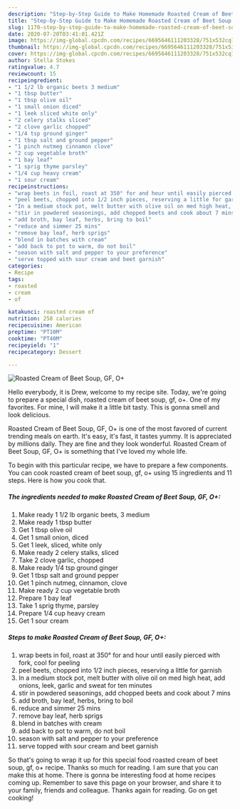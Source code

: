 ```yaml
---
description: "Step-by-Step Guide to Make Homemade Roasted Cream of Beet Soup, GF, O+"
title: "Step-by-Step Guide to Make Homemade Roasted Cream of Beet Soup, GF, O+"
slug: 1170-step-by-step-guide-to-make-homemade-roasted-cream-of-beet-soup-gf-o
date: 2020-07-20T03:41:01.421Z
image: https://img-global.cpcdn.com/recipes/6695646111203328/751x532cq70/roasted-cream-of-beet-soup-gf-o-recipe-main-photo.jpg
thumbnail: https://img-global.cpcdn.com/recipes/6695646111203328/751x532cq70/roasted-cream-of-beet-soup-gf-o-recipe-main-photo.jpg
cover: https://img-global.cpcdn.com/recipes/6695646111203328/751x532cq70/roasted-cream-of-beet-soup-gf-o-recipe-main-photo.jpg
author: Stella Stokes
ratingvalue: 4.7
reviewcount: 15
recipeingredient:
- "1 1/2 lb organic beets 3 medium"
- "1 tbsp butter"
- "1 tbsp olive oil"
- "1 small onion diced"
- "1 leek sliced white only"
- "2 celery stalks sliced"
- "2 clove garlic chopped"
- "1/4 tsp ground ginger"
- "1 tbsp salt and ground pepper"
- "1 pinch nutmeg cinnamon clove"
- "2 cup vegetable broth"
- "1 bay leaf"
- "1 sprig thyme parsley"
- "1/4 cup heavy cream"
- "1 sour cream"
recipeinstructions:
- "wrap beets in foil, roast at 350° for and hour until easily pierced with fork, cool for peeling"
- "peel beets, chopped into 1/2 inch pieces, reserving a little for garnish"
- "In a medium stock pot, melt butter with olive oil on med high heat, add onions, leek, garlic and sweat for ten minutes"
- "stir in powdered seasonings, add chopped beets and cook about 7 mins"
- "add broth, bay leaf, herbs, bring to boil"
- "reduce and simmer 25 mins"
- "remove bay leaf, herb sprigs"
- "blend in batches with cream"
- "add back to pot to warm, do not boil"
- "season with salt and pepper to your preference"
- "serve topped with sour cream and beet garnish"
categories:
- Recipe
tags:
- roasted
- cream
- of

katakunci: roasted cream of 
nutrition: 258 calories
recipecuisine: American
preptime: "PT10M"
cooktime: "PT40M"
recipeyield: "1"
recipecategory: Dessert

---
```



![Roasted Cream of Beet Soup, GF, O+](https://img-global.cpcdn.com/recipes/6695646111203328/751x532cq70/roasted-cream-of-beet-soup-gf-o-recipe-main-photo.jpg)

Hello everybody, it is Drew, welcome to my recipe site. Today, we're going to prepare a special dish, roasted cream of beet soup, gf, o+. One of my favorites. For mine, I will make it a little bit tasty. This is gonna smell and look delicious.

Roasted Cream of Beet Soup, GF, O+ is one of the most favored of current trending meals on earth. It's easy, it's fast, it tastes yummy. It is appreciated by millions daily. They are fine and they look wonderful. Roasted Cream of Beet Soup, GF, O+ is something that I've loved my whole life.




To begin with this particular recipe, we have to prepare a few components. You can cook roasted cream of beet soup, gf, o+ using 15 ingredients and 11 steps. Here is how you cook that.

<!--inarticleads1-->

##### The ingredients needed to make Roasted Cream of Beet Soup, GF, O+:

1. Make ready 1 1/2 lb organic beets, 3 medium
1. Make ready 1 tbsp butter
1. Get 1 tbsp olive oil
1. Get 1 small onion, diced
1. Get 1 leek, sliced, white only
1. Make ready 2 celery stalks, sliced
1. Take 2 clove garlic, chopped
1. Make ready 1/4 tsp ground ginger
1. Get 1 tbsp salt and ground pepper
1. Get 1 pinch nutmeg, cinnamon, clove
1. Make ready 2 cup vegetable broth
1. Prepare 1 bay leaf
1. Take 1 sprig thyme, parsley
1. Prepare 1/4 cup heavy cream
1. Get 1 sour cream




<!--inarticleads2-->

##### Steps to make Roasted Cream of Beet Soup, GF, O+:

1. wrap beets in foil, roast at 350° for and hour until easily pierced with fork, cool for peeling
1. peel beets, chopped into 1/2 inch pieces, reserving a little for garnish
1. In a medium stock pot, melt butter with olive oil on med high heat, add onions, leek, garlic and sweat for ten minutes
1. stir in powdered seasonings, add chopped beets and cook about 7 mins
1. add broth, bay leaf, herbs, bring to boil
1. reduce and simmer 25 mins
1. remove bay leaf, herb sprigs
1. blend in batches with cream
1. add back to pot to warm, do not boil
1. season with salt and pepper to your preference
1. serve topped with sour cream and beet garnish




So that's going to wrap it up for this special food roasted cream of beet soup, gf, o+ recipe. Thanks so much for reading. I am sure that you can make this at home. There is gonna be interesting food at home recipes coming up. Remember to save this page on your browser, and share it to your family, friends and colleague. Thanks again for reading. Go on get cooking!
